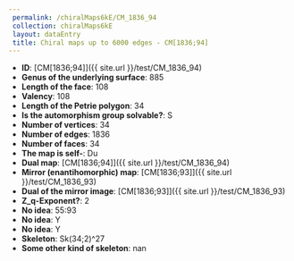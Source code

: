 ```yaml
--- 
 permalink: /chiralMaps6kE/CM_1836_94 
 collection: chiralMaps6kE
 layout: dataEntry
 title: Chiral maps up to 6000 edges - CM[1836;94]
---
```


- **ID**: [CM[1836;94]]({{ site.url }}/test/CM_1836_94)
- **Genus of the underlying surface**: 885
- **Length of the face**: 108
- **Valency**: 108
- **Length of the Petrie polygon**: 34
- **Is the automorphism group solvable?**: S
- **Number of vertices**: 34
- **Number of edges**: 1836
- **Number of faces**: 34
- **The map is self-**: Du
- **Dual map**: [CM[1836;94]]({{ site.url }}/test/CM_1836_94)
- **Mirror (enantihomorphic) map**: [CM[1836;93]]({{ site.url }}/test/CM_1836_93)
- **Dual of the mirror image**: [CM[1836;93]]({{ site.url }}/test/CM_1836_93)
- **Z_q-Exponent?**: 2
- **No idea**:  55:93
- **No idea**: Y
- **No idea**: Y
- **Skeleton**: Sk(34;2)^27
- **Some other kind of skeleton**: nan
